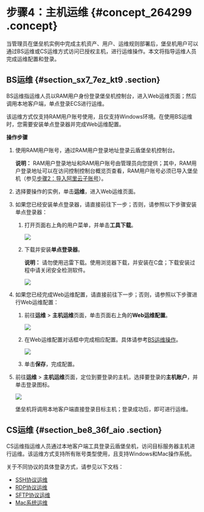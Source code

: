 # 步骤4：主机运维 {#concept_264299 .concept}

当管理员在堡垒机实例中完成主机资产、用户、运维规则部署后，堡垒机用户可以通过BS运维或CS运维方式访问已授权主机，进行运维操作。本文将指导运维人员完成运维配置和登录。

## BS运维 {#section_sx7_7ez_kt9 .section}

BS运维指运维人员以RAM用户身份登录堡垒机控制台，进入Web运维页面；然后调用本地客户端，单点登录ECS进行运维。

该运维方式仅支持RAM用户账号使用，且仅支持Windows环境。在使用BS运维时，您需要安装单点登录器并完成Web运维配置。

**操作步骤** 

1.  使用RAM用户账号，通过RAM用户登录地址登录云盾堡垒机控制台。

    **说明：** RAM用户登录地址和RAM用户账号由管理员向您提供；其中，RAM用户登录地址可以在访问控制控制台概览页查看，RAM用户账号必须已导入堡垒机（参见[步骤2：导入阿里云子账号](cn.zh-CN/快速入门/V3版本/步骤2：导入阿里云子账号.md#)）。

2.  选择要操作的实例，单击**运维**，进入Web运维页面。
3.  如果您已经安装单点登录器，请直接前往下一步；否则，请参照以下步骤安装单点登录器：
    1.  打开页面右上角的用户菜单，并单击**工具下载**。

        ![](http://static-aliyun-doc.oss-cn-hangzhou.aliyuncs.com/assets/img/64889/155859019232944_zh-CN.png)

    2.  下载并安装**单点登录器**。

        **说明：** 请勿使用迅雷下载。使用浏览器下载，并安装在C盘；下载安装过程中请关闭安全检测软件。

        ![](http://static-aliyun-doc.oss-cn-hangzhou.aliyuncs.com/assets/img/64889/155859019232945_zh-CN.png)

4.  如果您已经完成Web运维配置，请直接前往下一步；否则，请参照以下步骤进行Web运维配置：
    1.  前往**运维** \> **主机运维**页面，单击页面右上角的**Web运维配置**。

        ![](http://static-aliyun-doc.oss-cn-hangzhou.aliyuncs.com/assets/img/64889/155859019232946_zh-CN.png)

    2.  在Web运维配置对话框中完成相应配置。具体请参考[BS运维操作](../../../../cn.zh-CN/用户指南（V3.0.6及以上）/管理员手册/运维/BS运维操作.md#)。

        ![](http://static-aliyun-doc.oss-cn-hangzhou.aliyuncs.com/assets/img/64889/155859019232947_zh-CN.png)

    3.  单击**保存**，完成配置。
5.  前往**运维** \> **主机运维**页面，定位到要登录的主机，选择要登录的**主机账户**，并单击登录图标。

    ![](http://static-aliyun-doc.oss-cn-hangzhou.aliyuncs.com/assets/img/217878/155859019247181_zh-CN.png)

    堡垒机将调用本地客户端直接登录目标主机；登录成功后，即可进行运维。


## CS运维 {#section_be8_36f_aio .section}

CS运维指运维人员通过本地客户端工具登录云盾堡垒机，访问目标服务器主机进行运维。该运维方式支持所有账号类型使用，且支持Windows和Mac操作系统。

关于不同协议的具体登录方式，请参见以下文档：

-   [SSH协议运维](../../../../cn.zh-CN/用户指南（V3.0.6及以上）/运维使用手册/SSH协议运维.md#)
-   [RDP协议运维](../../../../cn.zh-CN/用户指南（V2.1.7及以下）/运维使用手册/RDP协议运维.md#)
-   [SFTP协议运维](../../../../cn.zh-CN/用户指南（V2.1.7及以下）/运维使用手册/SFTP协议运维.md#)
-   [Mac系统运维](../../../../cn.zh-CN/用户指南（V2.1.7及以下）/运维使用手册/Mac系统运维.md#)


